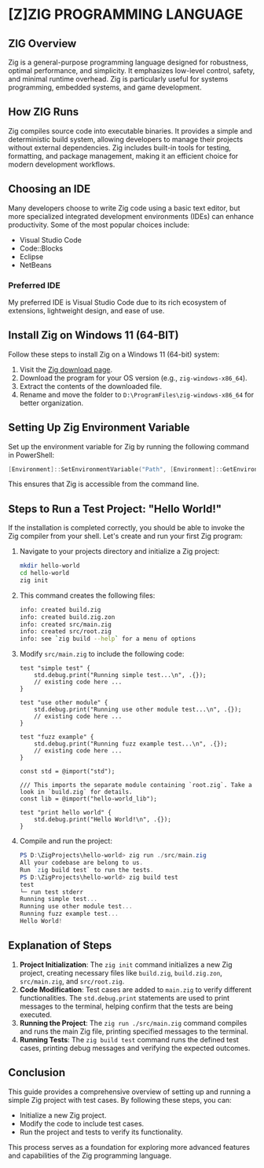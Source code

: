 # [Z]ZIG PROGRAMMING LANGUAGE

## ZIG Overview

Zig is a general-purpose programming language designed for robustness, optimal performance, and simplicity. It emphasizes low-level control, safety, and minimal runtime overhead. Zig is particularly useful for systems programming, embedded systems, and game development.

## How ZIG Runs

Zig compiles source code into executable binaries. It provides a simple and deterministic build system, allowing developers to manage their projects without external dependencies. Zig includes built-in tools for testing, formatting, and package management, making it an efficient choice for modern development workflows.

## Choosing an IDE

Many developers choose to write Zig code using a basic text editor, but more specialized integrated development environments (IDEs) can enhance productivity. Some of the most popular choices include:

- Visual Studio Code
- Code::Blocks
- Eclipse
- NetBeans

### Preferred IDE

My preferred IDE is Visual Studio Code due to its rich ecosystem of extensions, lightweight design, and ease of use.

## Install Zig on Windows 11 (64-BIT)

Follow these steps to install Zig on a Windows 11 (64-bit) system:

1. Visit the [Zig download page](https://ziglang.org/download/).
2. Download the program for your OS version (e.g., `zig-windows-x86_64`).
3. Extract the contents of the downloaded file.
4. Rename and move the folder to `D:\ProgramFiles\zig-windows-x86_64` for better organization.

## Setting Up Zig Environment Variable

Set up the environment variable for Zig by running the following command in PowerShell:

```powershell
[Environment]::SetEnvironmentVariable("Path", [Environment]::GetEnvironmentVariable("Path", "Machine") + ";D:\ProgramFiles\zig-windows-x86_64", "Machine")
```

This ensures that Zig is accessible from the command line.

## Steps to Run a Test Project: "Hello World!"

If the installation is completed correctly, you should be able to invoke the Zig compiler from your shell. Let's create and run your first Zig program:

1. Navigate to your projects directory and initialize a Zig project:

    ```sh
    mkdir hello-world
    cd hello-world
    zig init
    ```

2. This command creates the following files:

    ```sh
    info: created build.zig
    info: created build.zig.zon
    info: created src/main.zig
    info: created src/root.zig
    info: see `zig build --help` for a menu of options
    ```

3. Modify `src/main.zig` to include the following code:

    ```zig
    test "simple test" {
        std.debug.print("Running simple test...\n", .{});
        // existing code here ...
    }

    test "use other module" {
        std.debug.print("Running use other module test...\n", .{});
        // existing code here ...
    }

    test "fuzz example" {
        std.debug.print("Running fuzz example test...\n", .{});
        // existing code here ...
    }

    const std = @import("std");

    /// This imports the separate module containing `root.zig`. Take a look in `build.zig` for details.
    const lib = @import("hello-world_lib");

    test "print hello world" {
        std.debug.print("Hello World!\n", .{});
    }
    ```

4. Compile and run the project:

    ```powershell
    PS D:\ZigProjects\hello-world> zig run ./src/main.zig
    All your codebase are belong to us.
    Run `zig build test` to run the tests.
    PS D:\ZigProjects\hello-world> zig build test
    test
    └─ run test stderr
    Running simple test...
    Running use other module test...
    Running fuzz example test...
    Hello World!
    ```

## Explanation of Steps

1. **Project Initialization**: The `zig init` command initializes a new Zig project, creating necessary files like `build.zig`, `build.zig.zon`, `src/main.zig`, and `src/root.zig`.
2. **Code Modification**: Test cases are added to `main.zig` to verify different functionalities. The `std.debug.print` statements are used to print messages to the terminal, helping confirm that the tests are being executed.
3. **Running the Project**: The `zig run ./src/main.zig` command compiles and runs the main Zig file, printing specified messages to the terminal.
4. **Running Tests**: The `zig build test` command runs the defined test cases, printing debug messages and verifying the expected outcomes.

## Conclusion

This guide provides a comprehensive overview of setting up and running a simple Zig project with test cases. By following these steps, you can:

- Initialize a new Zig project.
- Modify the code to include test cases.
- Run the project and tests to verify its functionality.

This process serves as a foundation for exploring more advanced features and capabilities of the Zig programming language.

